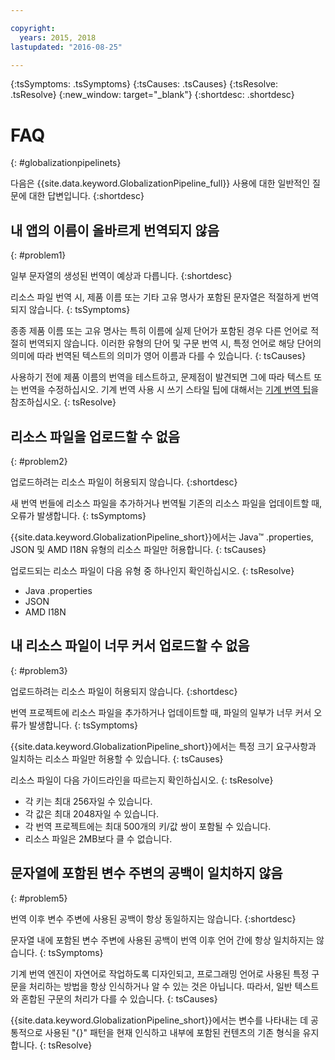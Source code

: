 ```yaml
---

copyright:
  years: 2015, 2018
lastupdated: "2016-08-25"

---
```


{:tsSymptoms: .tsSymptoms} 
{:tsCauses: .tsCauses} 
{:tsResolve: .tsResolve} 
{:new_window: target="_blank"}
{:shortdesc: .shortdesc}

# FAQ
{: #globalizationpipelinets}

다음은 {{site.data.keyword.GlobalizationPipeline_full}} 사용에 대한 일반적인 질문에 대한 답변입니다. 
{:shortdesc}


## 내 앱의 이름이 올바르게 번역되지 않음
{: #problem1}

일부 문자열의 생성된 번역이 예상과 다릅니다.
{:shortdesc}

리소스 파일 번역 시, 제품 이름 또는 기타 고유 명사가 포함된 문자열은 적절하게 번역되지 않습니다.
{: tsSymptoms}

종종 제품 이름 또는 고유 명사는 특히 이름에 실제 단어가 포함된 경우 다른 언어로 적절히 번역되지 않습니다. 이러한 유형의 단어 및 구문 번역 시, 특정 언어로 해당 단어의 의미에 따라 번역된 텍스트의 의미가 영어 이름과 다를 수 있습니다.
{: tsCauses}

사용하기 전에 제품 이름의 번역을 테스트하고, 문제점이 발견되면 그에 따라 텍스트 또는 번역을 수정하십시오. 기계 번역 사용 시 쓰기 스타일 팁에 대해서는 [기계 번역 팁](/docs/services/GlobalizationPipeline/tips.html#globalizationpipeline_tips)을 참조하십시오.
{: tsResolve}



## 리소스 파일을 업로드할 수 없음
{: #problem2}

업로드하려는 리소스 파일이 허용되지 않습니다.
{:shortdesc}

새 번역 번들에 리소스 파일을 추가하거나 번역될 기존의 리소스 파일을 업데이트할 때, 오류가 발생합니다.
{: tsSymptoms}

{{site.data.keyword.GlobalizationPipeline_short}}에서는 Java™ .properties, JSON 및 AMD I18N 유형의 리소스 파일만 허용합니다.
{: tsCauses}

업로드되는 리소스 파일이 다음 유형 중 하나인지 확인하십시오.
{: tsResolve}
* Java .properties
* JSON
* AMD I18N



## 내 리소스 파일이 너무 커서 업로드할 수 없음
{: #problem3}

업로드하려는 리소스 파일이 허용되지 않습니다.
{:shortdesc}

번역 프로젝트에 리소스 파일을 추가하거나 업데이트할 때, 파일의 일부가 너무 커서 오류가 발생합니다.
{: tsSymptoms}

{{site.data.keyword.GlobalizationPipeline_short}}에서는 특정 크기 요구사항과 일치하는 리소스 파일만 허용할 수 있습니다.
{: tsCauses}

리소스 파일이 다음 가이드라인을 따르는지 확인하십시오.
{: tsResolve}
* 각 키는 최대 256자일 수 있습니다.
* 각 값은 최대 2048자일 수 있습니다.
* 각 번역 프로젝트에는 최대 500개의 키/값 쌍이 포함될 수 있습니다.
* 리소스 파일은 2MB보다 클 수 없습니다.



## 문자열에 포함된 변수 주변의 공백이 일치하지 않음
{: #problem5}

번역 이후 변수 주변에 사용된 공백이 항상 동일하지는 않습니다.
{:shortdesc}

문자열 내에 포함된 변수 주변에 사용된 공백이 번역 이후 언어 간에 항상 일치하지는 않습니다.
{: tsSymptoms}

기계 번역 엔진이 자연어로 작업하도록 디자인되고, 프로그래밍 언어로 사용된 특정 구문을 처리하는 방법을 항상 인식하거나 알 수 있는 것은 아닙니다. 따라서, 일반 텍스트와 혼합된 구문의 처리가 다를 수 있습니다.
{: tsCauses}

{{site.data.keyword.GlobalizationPipeline_short}}에서는 변수를 나타내는 데 공통적으로 사용된 "{}" 패턴을 현재 인식하고 내부에 포함된 컨텐츠의 기존 형식을 유지합니다.
{: tsResolve}
